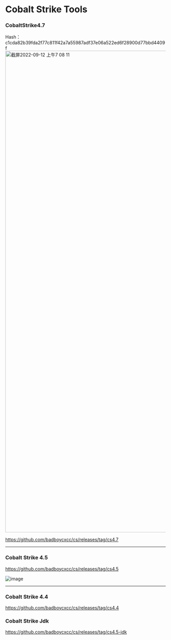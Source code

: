 # Cobalt Strike Tools


### CobaltStrike4.7  
Hash：c1cda82b39fda2f77c811f42a7a55987adf37e06a522ed6f28900d77bbd4409f   
<img width="1511" alt="截屏2022-09-12 上午7 08 11" src="https://user-images.githubusercontent.com/72059221/189552813-90d2427c-afab-4d7d-af73-52e349f4ac5f.png">

https://github.com/badboycxcc/cs/releases/tag/cs4.7

--- 
### Cobalt Strike 4.5 
https://github.com/badboycxcc/cs/releases/tag/cs4.5

![image](https://user-images.githubusercontent.com/72059221/184759775-ad3d883f-bb14-4023-8bf4-3c0fdd05e538.png) 

--- 
### Cobalt Strike 4.4 
https://github.com/badboycxcc/cs/releases/tag/cs4.4


### Cobalt Strike Jdk
https://github.com/badboycxcc/cs/releases/tag/cs4.5-jdk
